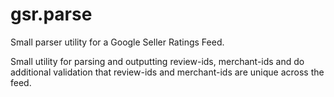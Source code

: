 # gsr.parse

Small parser utility for a Google Seller Ratings Feed.

Small utility for parsing and outputting review-ids, merchant-ids and do additional validation that review-ids and merchant-ids are unique across the feed.
